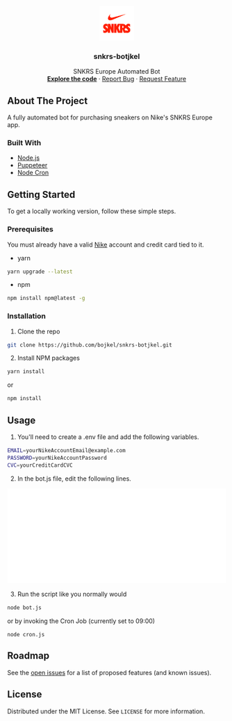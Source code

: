 <br />
<p align="center">
  <a href="https://github.com/bojkel/snkrs-botjkel">
    <img src="assets/img/snkrs.svg" alt="Logo" width="80" height="80">
  </a>

  <h3 align="center">snkrs-botjkel</h3>

  <p align="center">
    SNKRS Europe Automated Bot
    <br />
    <a href="https://github.com/bojkel/snkrs-botjkel"><strong>Explore the code</strong></a>
    ·
    <a href="https://github.com/bojkel/snkrs-botjkel/issues">Report Bug</a>
    ·
    <a href="https://github.com/bojkel/snkrs-botjkel/issues">Request Feature</a>
  </p>


<!-- ABOUT THE PROJECT -->
## About The Project
A fully automated bot for purchasing sneakers on Nike's SNKRS Europe app.

### Built With

* [Node.js](https://nodejs.org/en/)
* [Puppeteer](https://github.com/puppeteer/puppeteer)
* [Node Cron](https://github.com/node-cron/node-cron)


<!-- GETTING STARTED -->
## Getting Started

To get a locally working version, follow these simple steps.

### Prerequisites

You must already have a valid [Nike](https://nike.com) account and credit card tied to it. 


* yarn
```sh
yarn upgrade --latest
```
* npm 
```sh
npm install npm@latest -g
```


### Installation
 
1. Clone the repo
```sh
git clone https://github.com/bojkel/snkrs-botjkel.git
```
2. Install NPM packages
```sh
yarn install
```
or
```sh
npm install
```

<!-- USAGE EXAMPLES -->
## Usage

1. You'll need to create a .env file and add the following variables.

```sh
EMAIL=yourNikeAccountEmail@example.com
PASSWORD=yourNikeAccountPassword
CVC=yourCreditCardCVC
```

2. In the bot.js file, edit the following lines.

<img src="assets/img/carbon.svg">

3. Run the script like you normally would

```sh
node bot.js
```

or by invoking the Cron Job (currently set to 09:00) 

```ch
node cron.js
```


<!-- ROADMAP -->
## Roadmap

See the [open issues](https://github.com/bojkel/snkrs-botjkel/issues) for a list of proposed features (and known issues).


<!-- LICENSE -->
## License

Distributed under the MIT License. See `LICENSE` for more information.